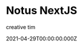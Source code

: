 ---
title: Notus NextJS
github: https://github.com/creativetimofficial/notus-nextjs
demo: https://www.creative-tim.com/product/notus-nextjs
license: MIT
author: creative tim
author_link: ''
author_twitter: creativetim
date: 2021-04-29T00:00:00.000Z
ssg:
  - Next
cms: null
css:
  - Tailwind
category:
  - Boilerplate
description: >-
  Notus NextJS: Free Tailwind CSS UI Kit and Admin.Start your development with a
  Free Tailwind CSS and NextJS UI Kit and Admin. Let Notus NextJS amaze you with
  its cool features and build tools and get your project to a whole new level.
draft: true
publish_date: '2020-09-01T15:53:58Z'
update_date: '2021-03-19T12:56:55Z'
github_star: 737
github_fork: 339
---